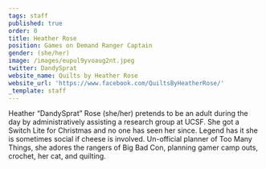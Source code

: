 ```yaml
---
tags: staff
published: true
order: 0
title: Heather Rose
position: Games on Demand Ranger Captain
gender: (she/her)
image: /images/eupul9yvoaug2nt.jpeg
twitter: DandySprat
website_name: Quilts by Heather Rose
website_url: 'https://www.facebook.com/QuiltsByHeatherRose/'
_template: staff
---
```


Heather “DandySprat” Rose (she/her) pretends to be an adult during the day by administratively assisting a research group at UCSF. She got a Switch Lite for Christmas and no one has seen her since. Legend has it she is sometimes social if cheese is involved. Un-official planner of Too Many Things, she adores the rangers of Big Bad Con, planning gamer camp outs, crochet, her cat, and quilting.
